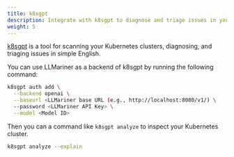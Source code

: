 ```yaml
---
title: k8sgpt
description: Integrate with k8sgpt to diagnose and triage issues in your Kubernetes clusters.
weight: 5
---
```


[k8sgpt](https://github.com/k8sgpt-ai/k8sgpt) is a tool for scanning your
Kubernetes clusters, diagnosing, and triaging issues in simple English.

You can use LLMariner as a backend of k8sgpt by running the following command:

```bash
k8sgpt auth add \
  --backend openai \
  --baseurl <LLMariner base URL (e.g., http://localhost:8080/v1/) \
  --password <LLMariner API Key> \
  --model <Model ID>
```

Then you can a command like `k8sgpt analyze` to inspect your Kubernetes cluster.

```bash
k8sgpt analyze --explain
```
